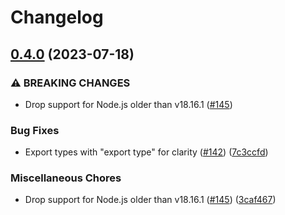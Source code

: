 # Changelog

## [0.4.0](https://github.com/meyfa/selena/compare/v0.3.0...v0.4.0) (2023-07-18)


### ⚠ BREAKING CHANGES

* Drop support for Node.js older than v18.16.1 ([#145](https://github.com/meyfa/selena/issues/145))

### Bug Fixes

* Export types with "export type" for clarity ([#142](https://github.com/meyfa/selena/issues/142)) ([7c3ccfd](https://github.com/meyfa/selena/commit/7c3ccfd61a0423ed1f0ef070458be4d2317eb810))


### Miscellaneous Chores

* Drop support for Node.js older than v18.16.1 ([#145](https://github.com/meyfa/selena/issues/145)) ([3caf467](https://github.com/meyfa/selena/commit/3caf467ccd8dd5f70b8c2552c3fbcbf9dfc88499))
